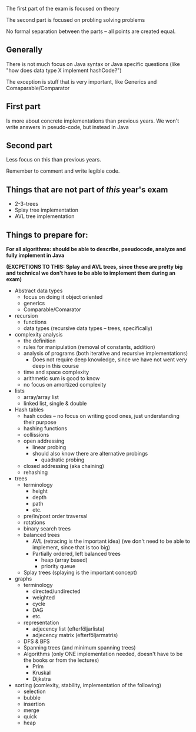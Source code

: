 <meta charset='utf8'>
<link href="/Users/hjort/.markdown.css" rel="stylesheet"></link>

The first part of the exam is focused on theory

The second part is focused on probling solving problems

No formal separation between the parts – all points are created equal.

Generally
---------

There is not much focus on Java syntax or Java specific questions (like "how does data type X implement hashCode?")

The exception is stuff that is very important, like Generics and Comaparable/Comparator

First part
----------

Is more about concrete implementations than previous years. We won't write answers in pseudo-code, but instead in Java

Second part
-----------

Less focus on this than previous years.

Remember to comment and write legible code.

Things that are not part of *this* year's exam
----------------------------------------------

* 2-3-trees
* Splay tree implementation
* AVL tree implementation

Things to prepare for:
----------------------

**For all algorithms: should be able to describe, pseudocode, analyze and fully implement in Java**

**(EXCPETIONS TO THIS: Splay and AVL trees, since these are pretty big and technical we don't have to be able to implement them during an exam)**

* Abstract data types
    * focus on doing it object oriented
    * generics
    * Comparable/Comarator
* recursion
    * functions
    * data types (recursive data types – trees, specifically)
* complexity analysis
    * the definition
    * rules for manipulation (removal of constants, addition)
    * analysis of programs (both iterative and recursive implementations)
        * Does not require deep knowledge, since we have not went very deep in this course
    * time and space complexity
    * arithmetic sum is good to know
    * no focus on amortized complexity
* lists
    * array/array list
    * linked list, single & double
* Hash tables
    * hash codes – no focus on writing good ones, just understanding their purpose
    * hashing functions
    * collissions
    * open addressing
        * linear probing
        * should also know there are alternative probings
            * quadratic probing
    * closed addressing (aka chaining)
    * rehashing
* trees
    * terminology
        * height
        * depth
        * path
        * etc.
    * pre/in/post order traversal
    * rotations
    * binary search trees
    * balanced trees
        * AVL (retracing is the important idea) (we don't need to be able to implement, since that is too big)
        * Partially ordered, left balanced trees
            * heap (array based)
            * priority queue
    * Splay trees (splaying is the important concept)
* graphs
    * terminology
        * directed/undirected
        * weighted
        * cycle
        * DAG
        * etc.
    * representation
        * adjecency list (efterföljarlista)
        * adjecency matrix (efterföljarmatris)
    * DFS & BFS
    * Spanning trees (and minimum spanning trees)
    * Algorithms (only ONE implementation needed, doesn't have to be the books or from the lectures)
        * Prim
        * Kruskal
        * Dijkstra
* sorting (comlexity, stability, implementation of the following)
    * selection
    * bubble
    * insertion
    * merge
    * quick
    * heap
